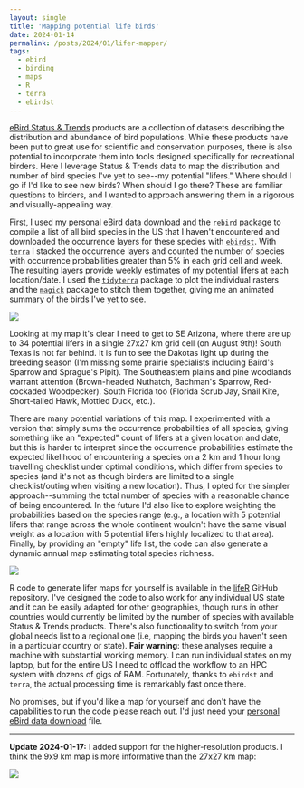 ```yaml
---
layout: single
title: 'Mapping potential life birds'
date: 2024-01-14
permalink: /posts/2024/01/lifer-mapper/
tags:
  - ebird
  - birding
  - maps
  - R
  - terra
  - ebirdst
---
```


[eBird Status & Trends](https://science.ebird.org/en/status-and-trends) products are a collection of datasets describing the distribution and abundance of bird populations. While these products have been put to great use for scientific and conservation purposes, there is also potential to incorporate them into tools designed specifically for recreational birders. Here I leverage Status & Trends data to map the distribution and number of bird species I've yet to see--my potential "lifers." Where should I go if I'd like to see new birds? When should I go there? These are familiar questions to birders, and I wanted to approach answering them in a rigorous and visually-appealing way.

First, I used my personal eBird data download and the [`rebird`](https://docs.ropensci.org/rebird/) package to compile a list of all bird species in the US that I haven't encountered and downloaded the occurrence layers for these species with [`ebirdst`](https://ebird.github.io/ebirdst/). With [`terra`](rspatial.org/terra) I stacked the occurrence layers and counted the number of species with occurrence probabilities greater than 5% in each grid cell and week. The resulting layers provide weekly estimates of my potential lifers at each location/date. I used the [`tidyterra`](https://dieghernan.github.io/tidyterra/) package to plot the individual rasters and the [`magick`](https://docs.ropensci.org/magick/) package to stitch them together, giving me an animated summary of the birds I've yet to see.

![](/images/posts/2024-01-14-lifer-mapper/US_Possible_lifers_annual_lores.gif)

Looking at my map it's clear I need to get to SE Arizona, where there are up to 34 potential lifers in a single 27x27 km grid cell (on August 9th)! South Texas is not far behind. It is fun to see the Dakotas light up during the breeding season (I'm missing some prairie specialists including Baird's Sparrow and Sprague's Pipit). The Southeastern plains and pine woodlands warrant attention (Brown-headed Nuthatch, Bachman's Sparrow, Red-cockaded Woodpecker). South Florida too (Florida Scrub Jay, Snail Kite, Short-tailed Hawk, Mottled Duck, etc.).

There are many potential variations of this map. I experimented with a version that simply sums the occurrence probabilities of all species, giving something like an "expected" count of lifers at a given location and date, but this is harder to interpret since the occurrence probabilities estimate the expected likelihood of encountering a species on a 2 km and 1 hour long travelling checklist under optimal conditions, which differ from species to species (and it's not as though birders are limited to a single checklist/outing when visiting a new location). Thus, I opted for the simpler approach--summing the total number of species with a reasonable chance of being encountered. In the future I'd also like to explore weighting the probabilities based on the species range (e.g., a location with 5 potential lifers that range across the whole continent wouldn't have the same visual weight as a location with 5 potential lifers highly localized to that area). Finally, by providing an "empty" life list, the code can also generate a dynamic annual map estimating total species richness.

![](/images/posts/2024-01-14-lifer-mapper/US_Species_richness_annual_lores.gif)

R code to generate lifer maps for yourself is available in the [lifeR](https://github.com/smsfrn/lifeR) GitHub repository. I've designed the code to also work for any individual US state and it can be easily adapted for other geographies, though runs in other countries would currently be limited by the number of species with available Status & Trends products. There's also functionality to switch from your global needs list to a regional one (i.e, mapping the birds you haven't seen in a particular country or state). **Fair warning**: these analyses require a machine with substantial working memory. I can run individual states on my laptop, but for the entire US I need to offload the workflow to an HPC system with dozens of gigs of RAM. Fortunately, thanks to `ebirdst` and `terra`, the actual processing time is remarkably fast once there.

No promises, but if you'd like a map for yourself and don't have the capabilities to run the code please reach out. I'd just need your [personal eBird data download](https://ebird.org/downloadMyData) file.

------------------------------------------------------------------------

**Update 2024-01-17:** I added support for the higher-resolution products. I think the 9x9 km map is more informative than the 27x27 km map:

![](/images/posts/2024-01-14-lifer-mapper/US_Animated_map_annual_lores_sam_9km.gif)
